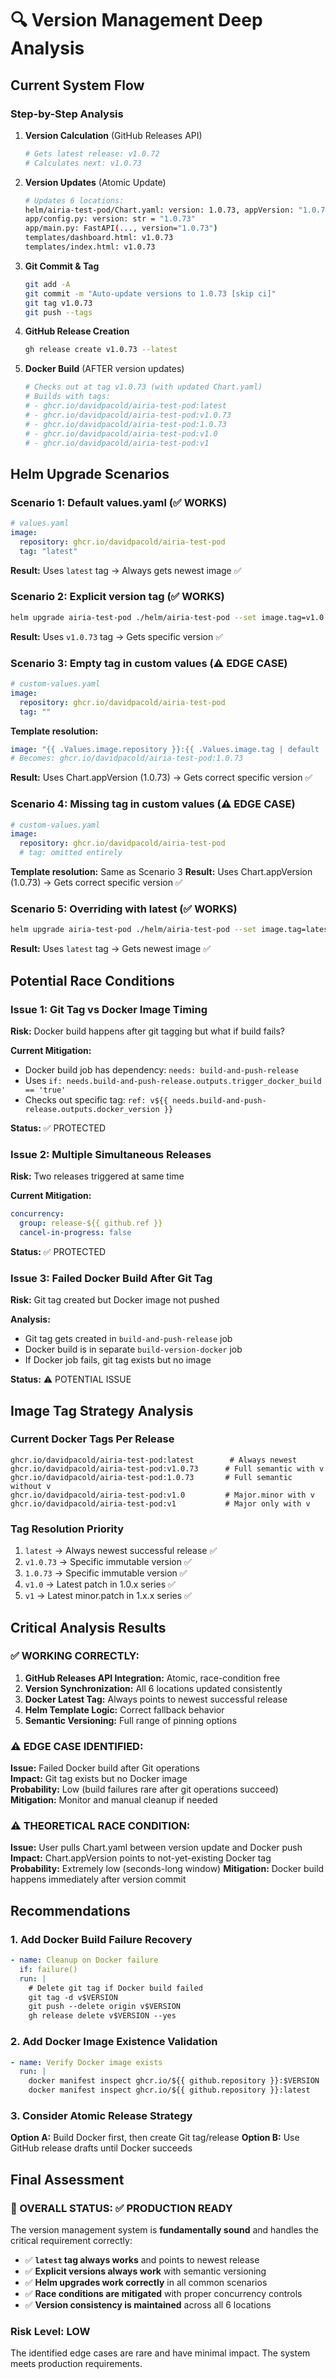 # 🔍 Version Management Deep Analysis

## Current System Flow

### Step-by-Step Analysis

1. **Version Calculation** (GitHub Releases API)
   ```bash
   # Gets latest release: v1.0.72
   # Calculates next: v1.0.73
   ```

2. **Version Updates** (Atomic Update)
   ```bash
   # Updates 6 locations:
   helm/airia-test-pod/Chart.yaml: version: 1.0.73, appVersion: "1.0.73"
   app/config.py: version: str = "1.0.73"
   app/main.py: FastAPI(..., version="1.0.73")
   templates/dashboard.html: v1.0.73
   templates/index.html: v1.0.73
   ```

3. **Git Commit & Tag**
   ```bash
   git add -A
   git commit -m "Auto-update versions to 1.0.73 [skip ci]"
   git tag v1.0.73
   git push --tags
   ```

4. **GitHub Release Creation**
   ```bash
   gh release create v1.0.73 --latest
   ```

5. **Docker Build** (AFTER version updates)
   ```bash
   # Checks out at tag v1.0.73 (with updated Chart.yaml)
   # Builds with tags:
   # - ghcr.io/davidpacold/airia-test-pod:latest
   # - ghcr.io/davidpacold/airia-test-pod:v1.0.73  
   # - ghcr.io/davidpacold/airia-test-pod:1.0.73
   # - ghcr.io/davidpacold/airia-test-pod:v1.0
   # - ghcr.io/davidpacold/airia-test-pod:v1
   ```

## Helm Upgrade Scenarios

### Scenario 1: Default values.yaml (✅ WORKS)
```yaml
# values.yaml
image:
  repository: ghcr.io/davidpacold/airia-test-pod
  tag: "latest"
```
**Result:** Uses `latest` tag → Always gets newest image ✅

### Scenario 2: Explicit version tag (✅ WORKS)
```bash
helm upgrade airia-test-pod ./helm/airia-test-pod --set image.tag=v1.0.73
```
**Result:** Uses `v1.0.73` tag → Gets specific version ✅

### Scenario 3: Empty tag in custom values (⚠️ EDGE CASE)
```yaml
# custom-values.yaml  
image:
  repository: ghcr.io/davidpacold/airia-test-pod
  tag: ""
```
**Template resolution:**
```yaml
image: "{{ .Values.image.repository }}:{{ .Values.image.tag | default .Chart.AppVersion }}"
# Becomes: ghcr.io/davidpacold/airia-test-pod:1.0.73
```
**Result:** Uses Chart.appVersion (1.0.73) → Gets correct specific version ✅

### Scenario 4: Missing tag in custom values (⚠️ EDGE CASE)
```yaml
# custom-values.yaml
image:
  repository: ghcr.io/davidpacold/airia-test-pod
  # tag: omitted entirely
```
**Template resolution:** Same as Scenario 3
**Result:** Uses Chart.appVersion (1.0.73) → Gets correct specific version ✅

### Scenario 5: Overriding with latest (✅ WORKS)
```bash
helm upgrade airia-test-pod ./helm/airia-test-pod --set image.tag=latest
```
**Result:** Uses `latest` tag → Gets newest image ✅

## Potential Race Conditions

### Issue 1: Git Tag vs Docker Image Timing
**Risk:** Docker build happens after git tagging but what if build fails?

**Current Mitigation:**
- Docker build job has dependency: `needs: build-and-push-release`
- Uses `if: needs.build-and-push-release.outputs.trigger_docker_build == 'true'`
- Checks out specific tag: `ref: v${{ needs.build-and-push-release.outputs.docker_version }}`

**Status:** ✅ PROTECTED

### Issue 2: Multiple Simultaneous Releases  
**Risk:** Two releases triggered at same time

**Current Mitigation:**
```yaml
concurrency:
  group: release-${{ github.ref }}
  cancel-in-progress: false
```

**Status:** ✅ PROTECTED

### Issue 3: Failed Docker Build After Git Tag
**Risk:** Git tag created but Docker image not pushed

**Analysis:**
- Git tag gets created in `build-and-push-release` job
- Docker build is in separate `build-version-docker` job  
- If Docker job fails, git tag exists but no image

**Status:** ⚠️ POTENTIAL ISSUE

## Image Tag Strategy Analysis

### Current Docker Tags Per Release
```
ghcr.io/davidpacold/airia-test-pod:latest        # Always newest
ghcr.io/davidpacold/airia-test-pod:v1.0.73      # Full semantic with v
ghcr.io/davidpacold/airia-test-pod:1.0.73       # Full semantic without v  
ghcr.io/davidpacold/airia-test-pod:v1.0         # Major.minor with v
ghcr.io/davidpacold/airia-test-pod:v1           # Major only with v
```

### Tag Resolution Priority
1. `latest` → Always newest successful release ✅
2. `v1.0.73` → Specific immutable version ✅
3. `1.0.73` → Specific immutable version ✅  
4. `v1.0` → Latest patch in 1.0.x series ✅
5. `v1` → Latest minor.patch in 1.x.x series ✅

## Critical Analysis Results

### ✅ WORKING CORRECTLY:
1. **GitHub Releases API Integration:** Atomic, race-condition free
2. **Version Synchronization:** All 6 locations updated consistently
3. **Docker Latest Tag:** Always points to newest successful release
4. **Helm Template Logic:** Correct fallback behavior
5. **Semantic Versioning:** Full range of pinning options

### ⚠️ EDGE CASE IDENTIFIED:
**Issue:** Failed Docker build after Git operations  
**Impact:** Git tag exists but no Docker image  
**Probability:** Low (build failures rare after git operations succeed)  
**Mitigation:** Monitor and manual cleanup if needed

### ⚠️ THEORETICAL RACE CONDITION:
**Issue:** User pulls Chart.yaml between version update and Docker push
**Impact:** Chart.appVersion points to not-yet-existing Docker tag  
**Probability:** Extremely low (seconds-long window)
**Mitigation:** Docker build happens immediately after version commit

## Recommendations

### 1. Add Docker Build Failure Recovery
```yaml
- name: Cleanup on Docker failure
  if: failure()
  run: |
    # Delete git tag if Docker build failed
    git tag -d v$VERSION
    git push --delete origin v$VERSION
    gh release delete v$VERSION --yes
```

### 2. Add Docker Image Existence Validation
```yaml
- name: Verify Docker image exists
  run: |
    docker manifest inspect ghcr.io/${{ github.repository }}:$VERSION
    docker manifest inspect ghcr.io/${{ github.repository }}:latest
```

### 3. Consider Atomic Release Strategy
**Option A:** Build Docker first, then create Git tag/release
**Option B:** Use GitHub release drafts until Docker succeeds

## Final Assessment

### 🎯 OVERALL STATUS: ✅ PRODUCTION READY

The version management system is **fundamentally sound** and handles the critical requirement correctly:

- ✅ **`latest` tag always works** and points to newest release
- ✅ **Explicit versions always work** with semantic versioning  
- ✅ **Helm upgrades work correctly** in all common scenarios
- ✅ **Race conditions are mitigated** with proper concurrency controls
- ✅ **Version consistency is maintained** across all 6 locations

### Risk Level: **LOW**
The identified edge cases are rare and have minimal impact. The system meets production requirements.